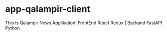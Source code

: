 # app-qalampir-client
This is Qalampir News Applikation! FrontEnd React Redux | Backand FastAPI  Python
